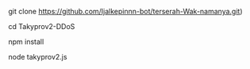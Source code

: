 git clone https://github.com/Ijalkepinnn-bot/terserah-Wak-namanya.git)

cd Takyprov2-DDoS

npm install

node takyprov2.js
